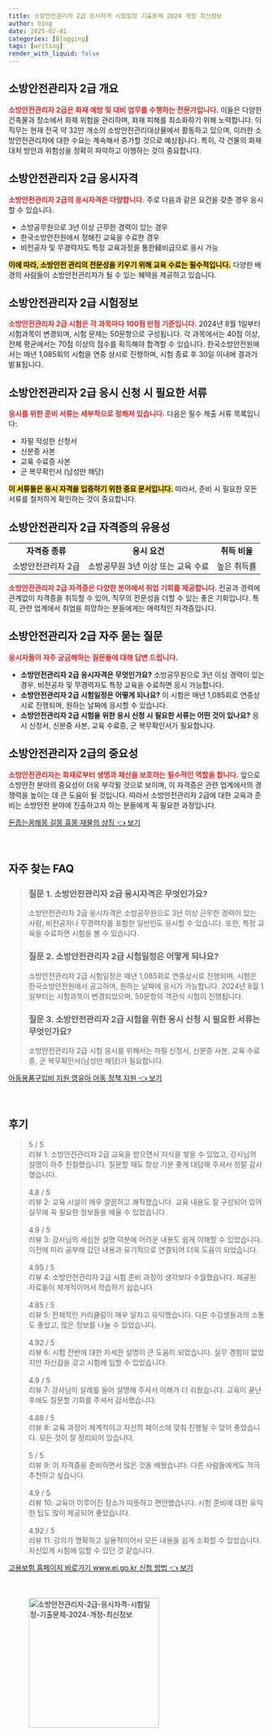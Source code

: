 ```yaml
---
title: 소방안전관리자 2급 응시자격 시험일정 기출문제 2024 개정 최신정보
author: bing
date: 2025-02-01
categories: [Blogging]
tags: [writing]
render_with_liquid: false
---
```



<h2 id='소방안전관리자_2급_개요'>소방안전관리자 2급 개요</h2>

<p><b><span style="color: #ee2323;">소방안전관리자 2급은 화재 예방 및 대비 업무를 수행하는 전문가입니다.</span></b> 이들은 다양한 건축물과 장소에서 화재 위험을 관리하며, 화재 피해를 최소화하기 위해 노력합니다. 이 직무는 현재 전국 약 32만 개소의 소방안전관리대상물에서 활동하고 있으며, 이러한 소방안전관리자에 대한 수요는 계속해서 증가할 것으로 예상됩니다. 특히, 각 건물의 화재 대처 방안과 위험성을 정확히 파악하고 이행하는 것이 중요합니다.</p>

<h2 id='응시자격'>소방안전관리자 2급 응시자격</h2>

<p><b><span style="color: #ee2323;">소방안전관리자 2급의 응시자격은 다양합니다.</span></b> 주로 다음과 같은 요건을 갖춘 경우 응시할 수 있습니다.</p>

<ul>
    <li>소방공무원으로 3년 이상 근무한 경력이 있는 경우</li>
    <li>한국소방안전원에서 정해진 교육을 수료한 경우</li>
    <li>비전공자 및 무경력자도 특정 교육과정을 통한経비급으로 응시 가능</li>
</ul>

<p><b><span style="background-color: #ffe066;">이에 따라, 소방안전 관리의 전문성을 키우기 위해 교육 수료는 필수적입니다.</span></b> 다양한 배경의 사람들이 소방안전관리자가 될 수 있는 혜택을 제공하고 있습니다.</p>

<h2 id='시험정보'>소방안전관리자 2급 시험정보</h2>

<p><b><span style="color: #ee2323;">소방안전관리자 2급 시험은 각 과목마다 100점 만점 기준입니다.</span></b> 2024년 8월 1일부터 시험과목이 변경되며, 시험 문제는 50문항으로 구성됩니다. 각 과목에서는 40점 이상, 전체 평균에서는 70점 이상의 점수를 획득해야 합격할 수 있습니다. 한국소방안전원에서는 매년 1,085회의 시험을 연중 상시로 진행하며, 시험 종료 후 30일 이내에 결과가 발표됩니다.</p>

<h2 id='응시신청서류'>소방안전관리자 2급 응시 신청 시 필요한 서류</h2>

<p><b><span style="color: #ee2323;">응시를 위한 준비 서류는 세부적으로 정해져 있습니다.</span></b> 다음은 필수 제출 서류 목록입니다:</p>

<ul>
    <li>자필 작성한 신청서</li>
    <li>신분증 사본</li>
    <li>교육 수료증 사본</li>
    <li>군 복무확인서 (남성만 해당)</li>
</ul>

<p><b><span style="background-color: #ffe066;">이 서류들은 응시 자격을 입증하기 위한 중요 문서입니다.</span></b> 따라서, 준비 시 필요한 모든 서류를 철저하게 확인하는 것이 중요합니다.</p>

<h2 id='소방안전관리자_메리트'>소방안전관리자 2급 자격증의 유용성</h2>

<table>
    <tr>
        <td style="text-align: center; height: 17px;"><b>자격증 종류</b></td>
        <td style="text-align: center; height: 17px;"><b>응시 요건</b></td>
        <td style="text-align: center; height: 17px;"><b>취득 비율</b></td>
    </tr>
    <tr>
        <td style="text-align: center; height: 17px;">소방안전관리자 2급</td>
        <td style="text-align: center; height: 17px;">소방공무원 3년 이상 또는 교육 수료</td>
        <td style="text-align: center; height: 17px;">높은 취득률</td>
    </tr>
</table>

<p><b><span style="color: #ee2323;">소방안전관리자 2급 자격증은 다양한 분야에서 취업 기회를 제공합니다.</span></b> 전공과 경력에 관계없이 자격증을 취득할 수 있어, 직무의 전문성을 더할 수 있는 좋은 기회입니다. 특히, 관련 업계에서 취업을 희망하는 분들에게는 매력적인 자격증입니다.</p>

<h2 id='자주묻는질문'>소방안전관리자 2급 자주 묻는 질문</h2>

<p><b><span style="color: #ee2323;">응시자들이 자주 궁금해하는 질문들에 대해 답변 드립니다.</span></b></p>

<ul>
    <li><b>소방안전관리자 2급 응시자격은 무엇인가요?</b> 소방공무원으로 3년 이상 경력이 있는 경우, 비전공자 및 무경력자도 특정 교육을 수료하면 응시 가능합니다.</li>
    <li><b>소방안전관리자 2급 시험일정은 어떻게 되나요?</b> 이 시험은 매년 1,085회로 연중상시로 진행되며, 원하는 날짜에 응시할 수 있습니다.</li>
    <li><b>소방안전관리자 2급 시험을 위한 응시 신청 시 필요한 서류는 어떤 것이 있나요?</b> 응시 신청서, 신분증 사본, 교육 수료증, 군 복무확인서가 필요합니다.</li>
</ul>

<h2 id='결론'>소방안전관리자 2급의 중요성</h2>

<p><b><span style="color: #ee2323;">소방안전관리자는 화재로부터 생명과 재산을 보호하는 필수적인 역할을 합니다.</span></b> 앞으로 소방안전 분야의 중요성이 더욱 부각될 것으로 보이며, 이 자격증은 관련 업계에서의 경쟁력을 높이는 데 큰 도움이 될 것입니다. 따라서 소방안전관리자 2급에 대한 교육과 준비는 소방안전 분야에 진출하고자 하는 분들에게 꼭 필요한 과정입니다.</p>


<p><a class="click-button" title="돈줍는꿈해몽 길몽 흉몽 재물의 상징" href="https://blackassets.github.io/posts/%EB%8F%88%EC%A4%8D%EB%8A%94%EA%BF%88%ED%95%B4%EB%AA%BD-%EA%B8%B8%EB%AA%BD-%ED%9D%89%EB%AA%BD-%EC%9E%AC%EB%AC%BC%EC%9D%98-%EC%83%81%EC%A7%95/" rel="dofollow">돈줍는꿈해몽 길몽 흉몽 재물의 상징 👈 보기</a></p><br>
<h2 id='자주_찾는_FAQ'>자주 찾는 FAQ</h2>
<div itemscope="" itemtype="https://schema.org/FAQPage"> 
<blockquote> 
<div itemscope="" itemprop="mainEntity" itemtype="https://schema.org/Question"> 
<h3 itemprop="name">질문 1. 소방안전관리자 2급 응시자격은 무엇인가요?</h3> 
<div itemscope="" itemprop="acceptedAnswer" itemtype="https://schema.org/Answer"> 
<span itemprop="text"> 
<p>소방안전관리자 2급 응시자격은 소방공무원으로 3년 이상 근무한 경력이 있는 사람, 비전공자나 무경력자를 포함한 일반인도 응시할 수 있습니다. 또한, 특정 교육을 수료하면 시험을 볼 수 있습니다.</p> 
</span> 
</div> 
</div> 
<div itemscope="" itemprop="mainEntity" itemtype="https://schema.org/Question"> 
<h3 itemprop="name">질문 2. 소방안전관리자 2급 시험일정은 어떻게 되나요?</h3> 
<div itemscope="" itemprop="acceptedAnswer" itemtype="https://schema.org/Answer"> 
<span itemprop="text"> 
<p>소방안전관리자 2급 시험일정은 매년 1,085회로 연중상시로 진행되며, 시험은 한국소방안전원에서 공고하며, 원하는 날짜에 응시가 가능합니다. 2024년 8월 1일부터는 시험과목이 변경되었으며, 50문항의 객관식 시험이 진행됩니다.</p> 
</span> 
</div> 
</div> 
<div itemscope="" itemprop="mainEntity" itemtype="https://schema.org/Question"> 
<h3 itemprop="name">질문 3. 소방안전관리자 2급 시험을 위한 응시 신청 시 필요한 서류는 무엇인가요?</h3> 
<div itemscope="" itemprop="acceptedAnswer" itemtype="https://schema.org/Answer"> 
<span itemprop="text"> 
<p>소방안전관리자 2급 시험 응시를 위해서는 자필 신청서, 신분증 사본, 교육 수료증, 군 복무확인서(남성만 해당)가 필요합니다.</p> 
</span> 
</div> 
</div> 
</blockquote> 
</div>
<p><a class="click-button" title="아동용품구입비 지원 영유아 아동 정책 지원" href="https://blackassets.github.io/posts/%EC%95%84%EB%8F%99%EC%9A%A9%ED%92%88%EA%B5%AC%EC%9E%85%EB%B9%84-%EC%A7%80%EC%9B%90-%EC%98%81%EC%9C%A0%EC%95%84-%EC%95%84%EB%8F%99-%EC%A0%95%EC%B1%85-%EC%A7%80%EC%9B%90/" rel="dofollow">아동용품구입비 지원 영유아 아동 정책 지원 👈 보기</a></p><br>
<h2 id='후기'>후기</h2>
<div itemscope itemtype="https://schema.org/Product">
  <blockquote>
  <div itemprop="review" itemscope itemtype="https://schema.org/Review">
      <div itemprop="reviewRating" itemscope itemtype="https://schema.org/Rating"> <span itemprop="ratingValue">5</span> / <span itemprop="bestRating">5</span> </div>
      <span itemprop="reviewBody">리뷰 1: 소방안전관리자 2급 교육을 받으면서 지식을 쌓을 수 있었고, 강사님의 설명이 아주 친절했습니다. 질문할 때도 항상 기분 좋게 대답해 주셔서 정말 감사했습니다.</span>
  </div>
  <br>
  <div itemprop="review" itemscope itemtype="https://schema.org/Review">
      <div itemprop="reviewRating" itemscope itemtype="https://schema.org/Rating"> <span itemprop="ratingValue">4.8</span> / <span itemprop="bestRating">5</span> </div>
      <span itemprop="reviewBody">리뷰 2: 교육 시설이 매우 깔끔하고 쾌적했습니다. 교육 내용도 잘 구성되어 있어 실무에 꼭 필요한 정보들을 배울 수 있었습니다.</span>
  </div>
  <br>
  <div itemprop="review" itemscope itemtype="https://schema.org/Review">
      <div itemprop="reviewRating" itemscope itemtype="https://schema.org/Rating"> <span itemprop="ratingValue">4.9</span> / <span itemprop="bestRating">5</span> </div>
      <span itemprop="reviewBody">리뷰 3: 강사님의 세심한 설명 덕분에 어려운 내용도 쉽게 이해할 수 있었습니다. 이전에 미리 공부해 갔던 내용과 유기적으로 연결되어 더욱 도움이 되었습니다.</span>
  </div>
  <br>
  <div itemprop="review" itemscope itemtype="https://schema.org/Review">
      <div itemprop="reviewRating" itemscope itemtype="https://schema.org/Rating"> <span itemprop="ratingValue">4.95</span> / <span itemprop="bestRating">5</span> </div>
      <span itemprop="reviewBody">리뷰 4: 소방안전관리자 2급 시험 준비 과정이 생각보다 수월했습니다. 제공된 자료들이 체계적이어서 학습하기 쉽습니다.</span>
  </div>
  <br>
  <div itemprop="review" itemscope itemtype="https://schema.org/Review">
      <div itemprop="reviewRating" itemscope itemtype="https://schema.org/Rating"> <span itemprop="ratingValue">4.85</span> / <span itemprop="bestRating">5</span> </div>
      <span itemprop="reviewBody">리뷰 5: 전체적인 커리큘럼이 매우 알차고 유익했습니다. 다른 수강생들과의 소통도 좋았고, 많은 정보를 나눌 수 있었습니다.</span>
  </div>
  <br>
  <div itemprop="review" itemscope itemtype="https://schema.org/Review">
      <div itemprop="reviewRating" itemscope itemtype="https://schema.org/Rating"> <span itemprop="ratingValue">4.92</span> / <span itemprop="bestRating">5</span> </div>
      <span itemprop="reviewBody">리뷰 6: 시험 전반에 대한 자세한 설명이 큰 도움이 되었습니다. 실무 경험이 없었지만 자신감을 갖고 시험에 임할 수 있었습니다.</span>
  </div>
  <br>
  <div itemprop="review" itemscope itemtype="https://schema.org/Review">
      <div itemprop="reviewRating" itemscope itemtype="https://schema.org/Rating"> <span itemprop="ratingValue">4.9</span> / <span itemprop="bestRating">5</span> </div>
      <span itemprop="reviewBody">리뷰 7: 강사님이 실례를 들어 설명해 주셔서 이해가 더 쉬웠습니다. 교육이 끝난 후에도 질문할 기회를 주셔서 감사했습니다.</span>
  </div>
  <br>
  <div itemprop="review" itemscope itemtype="https://schema.org/Review">
      <div itemprop="reviewRating" itemscope itemtype="https://schema.org/Rating"> <span itemprop="ratingValue">4.88</span> / <span itemprop="bestRating">5</span> </div>
      <span itemprop="reviewBody">리뷰 8: 교육 과정이 체계적이고 자신의 페이스에 맞춰 진행될 수 있어 좋았습니다. 모든 것이 잘 정리되어 있습니다.</span>
  </div>
  <br>
  <div itemprop="review" itemscope itemtype="https://schema.org/Review">
      <div itemprop="reviewRating" itemscope itemtype="https://schema.org/Rating"> <span itemprop="ratingValue">5</span> / <span itemprop="bestRating">5</span> </div>
      <span itemprop="reviewBody">리뷰 9: 이 자격증을 준비하면서 많은 것을 배웠습니다. 다른 사람들에게도 적극 추천하고 싶습니다.</span>
  </div>
  <br>
  <div itemprop="review" itemscope itemtype="https://schema.org/Review">
      <div itemprop="reviewRating" itemscope itemtype="https://schema.org/Rating"> <span itemprop="ratingValue">4.9</span> / <span itemprop="bestRating">5</span> </div>
      <span itemprop="reviewBody">리뷰 10: 교육이 이루어진 장소가 따뜻하고 편안했습니다. 시험 준비에 대한 유익한 팁도 많이 제공되어 좋았습니다.</span>
  </div>
  <br>
  <div itemprop="review" itemscope itemtype="https://schema.org/Review">
      <div itemprop="reviewRating" itemscope itemtype="https://schema.org/Rating"> <span itemprop="ratingValue">4.92</span> / <span itemprop="bestRating">5</span> </div>
      <span itemprop="reviewBody">리뷰 11: 강의가 명확하고 실용적이어서 모든 내용을 쉽게 소화할 수 있었습니다. 자신있게 시험에 임할 수 있던 것 같습니다.</span>
  </div>
  </blockquote>
</div>
<p><a class="click-button" title="고용보험 홈페이지 바로가기 www.ei.go.kr 신청 방법" href="https://blackassets.github.io/posts/%EA%B3%A0%EC%9A%A9%EB%B3%B4%ED%97%98-%ED%99%88%ED%8E%98%EC%9D%B4%EC%A7%80-%EB%B0%94%EB%A1%9C%EA%B0%80%EA%B8%B0-www.ei.go.kr-%EC%8B%A0%EC%B2%AD-%EB%B0%A9%EB%B2%95/" rel="dofollow">고용보험 홈페이지 바로가기 www.ei.go.kr 신청 방법 👈 보기</a></p><br>
<figure class="image"><img src="https://blackassets.github.io/assets/img/thumbnail/소방안전관리자-2급-응시자격-시험일정-기출문제-2024-개정-최신정보.webp" alt="소방안전관리자-2급-응시자격-시험일정-기출문제-2024-개정-최신정보" width="256" height="256"></figure>